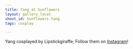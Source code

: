 ```yaml
---
title: Yang at Sunflowers
layout: gallery_local
shoot_id: Sunflowers.Yang
tags: cosplay

---
```


Yang cosplayed by Lipstickgiraffe; Follow them on [Instagram](https://www.instagram.com/Lipstickgiraffe)!

